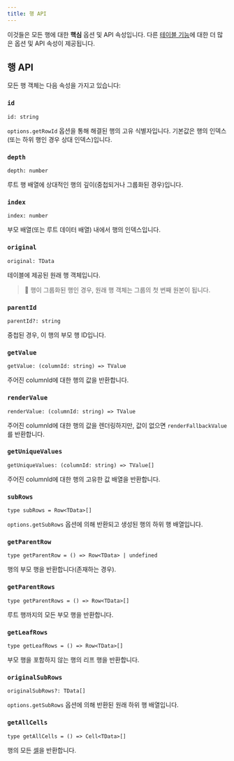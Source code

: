 ```yaml
---
title: 행 API
---
```


이것들은 모든 행에 대한 **핵심** 옵션 및 API 속성입니다. 다른 [테이블 기능](../../../guide/features)에 대한 더 많은 옵션 및 API 속성이 제공됩니다.

## 행 API

모든 행 객체는 다음 속성을 가지고 있습니다:

### `id`

```tsx
id: string
```

`options.getRowId` 옵션을 통해 해결된 행의 고유 식별자입니다. 기본값은 행의 인덱스(또는 하위 행인 경우 상대 인덱스)입니다.

### `depth`

```tsx
depth: number
```

루트 행 배열에 상대적인 행의 깊이(중첩되거나 그룹화된 경우)입니다.

### `index`

```tsx
index: number
```

부모 배열(또는 루트 데이터 배열) 내에서 행의 인덱스입니다.

### `original`

```tsx
original: TData
```

테이블에 제공된 원래 행 객체입니다.

> 🧠 행이 그룹화된 행인 경우, 원래 행 객체는 그룹의 첫 번째 원본이 됩니다.

### `parentId`

```tsx
parentId?: string
```

중첩된 경우, 이 행의 부모 행 ID입니다.

### `getValue`

```tsx
getValue: (columnId: string) => TValue
```

주어진 columnId에 대한 행의 값을 반환합니다.

### `renderValue`

```tsx
renderValue: (columnId: string) => TValue
```

주어진 columnId에 대한 행의 값을 렌더링하지만, 값이 없으면 `renderFallbackValue`를 반환합니다.

### `getUniqueValues`

```tsx
getUniqueValues: (columnId: string) => TValue[]
```

주어진 columnId에 대한 행의 고유한 값 배열을 반환합니다.

### `subRows`

```tsx
type subRows = Row<TData>[]
```

`options.getSubRows` 옵션에 의해 반환되고 생성된 행의 하위 행 배열입니다.

### `getParentRow`

```tsx
type getParentRow = () => Row<TData> | undefined
```

행의 부모 행을 반환합니다(존재하는 경우).

### `getParentRows`

```tsx
type getParentRows = () => Row<TData>[]
```

루트 행까지의 모든 부모 행을 반환합니다.

### `getLeafRows`

```tsx
type getLeafRows = () => Row<TData>[]
```

부모 행을 포함하지 않는 행의 리프 행을 반환합니다.

### `originalSubRows`

```tsx
originalSubRows?: TData[]
```

`options.getSubRows` 옵션에 의해 반환된 원래 하위 행 배열입니다.

### `getAllCells`

```tsx
type getAllCells = () => Cell<TData>[]
```

행의 모든 [셀](../cell)을 반환합니다.
